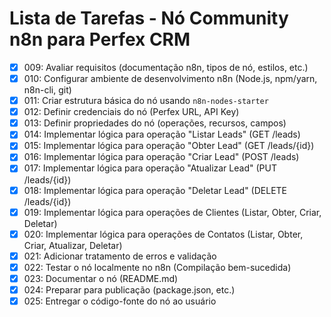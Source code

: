 # Lista de Tarefas - Nó Community n8n para Perfex CRM

- [x] 009: Avaliar requisitos (documentação n8n, tipos de nó, estilos, etc.)
- [x] 010: Configurar ambiente de desenvolvimento n8n (Node.js, npm/yarn, n8n-cli, git)
- [x] 011: Criar estrutura básica do nó usando `n8n-nodes-starter`
- [x] 012: Definir credenciais do nó (Perfex URL, API Key)
- [x] 013: Definir propriedades do nó (operações, recursos, campos)
- [x] 014: Implementar lógica para operação "Listar Leads" (GET /leads)
- [x] 015: Implementar lógica para operação "Obter Lead" (GET /leads/{id})
- [x] 016: Implementar lógica para operação "Criar Lead" (POST /leads)
- [x] 017: Implementar lógica para operação "Atualizar Lead" (PUT /leads/{id})
- [x] 018: Implementar lógica para operação "Deletar Lead" (DELETE /leads/{id})
- [x] 019: Implementar lógica para operações de Clientes (Listar, Obter, Criar, Deletar)
- [x] 020: Implementar lógica para operações de Contatos (Listar, Obter, Criar, Atualizar, Deletar)
- [x] 021: Adicionar tratamento de erros e validação
- [x] 022: Testar o nó localmente no n8n (Compilação bem-sucedida)
- [x] 023: Documentar o nó (README.md)
- [x] 024: Preparar para publicação (package.json, etc.)
- [x] 025: Entregar o código-fonte do nó ao usuário
